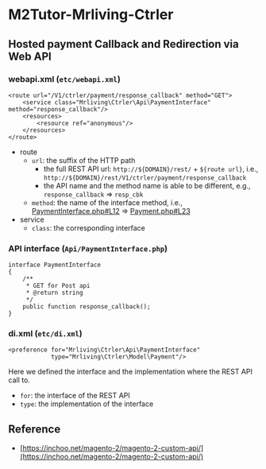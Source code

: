 # M2Tutor-Mrliving-Ctrler


## Hosted payment Callback and Redirection via Web API

### webapi.xml (`etc/webapi.xml`)
```
<route url="/V1/ctrler/payment/response_callback" method="GET">
    <service class="Mrliving\Ctrler\Api\PaymentInterface" method="response_callback"/>
    <resources>
        <resource ref="anonymous"/>
    </resources>
</route>
```
* route
  * `url`: the suffix of the HTTP path 
    * the full REST API url: `http://${DOMAIN}/rest/` + `${route url}`, i.e., `http://${DOMAIN}/rest/V1/ctrler/payment/response_callback`
    * the API name and the method name is able to be different, e.g., `response_callback` => `resp_cbk`
  * `method`: the name of the interface method, i.e., [PaymentInterface.php#L12](/Api/PaymentInterface.php#L12) => [Payment.php#L23](/Model/Payment.php#L23)
* service
  * `class`: the corresponding interface 

### API interface (`Api/PaymentInterface.php`)
```
interface PaymentInterface
{
	/**
	 * GET for Post api
	 * @return string
	 */
	public function response_callback();
}
```

### di.xml (`etc/di.xml`)
```
<preference for="Mrliving\Ctrler\Api\PaymentInterface" 
            type="Mrliving\Ctrler\Model\Payment"/>
```
Here we defined the interface and the implementation where the REST API call to. 
* `for`: the interface of the REST API
* `type`: the implementation of the interface




## Reference
* [https://inchoo.net/magento-2/magento-2-custom-api/](https://inchoo.net/magento-2/magento-2-custom-api/)
